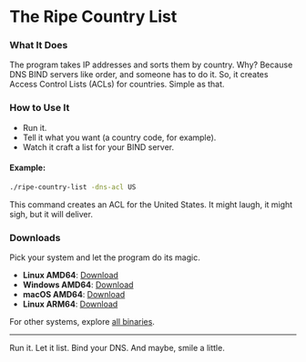 # The Ripe Country List

### What It Does

The program takes IP addresses and sorts them by country. Why? Because DNS BIND servers like order, and someone has to do it. So, it creates Access Control Lists (ACLs) for countries. Simple as that.

### How to Use It

- Run it.
- Tell it what you want (a country code, for example).
- Watch it craft a list for your BIND server.

#### Example:

```bash
./ripe-country-list -dns-acl US
```

This command creates an ACL for the United States. It might laugh, it might sigh, but it will deliver.

### Downloads

Pick your system and let the program do its magic.

- **Linux AMD64**: [Download](https://files.zabiyaka.net/ripe-country-list/latest/no-gui/linux/amd64/ripe-country-list)
- **Windows AMD64**: [Download](https://files.zabiyaka.net/ripe-country-list/latest/no-gui/windows/amd64/ripe-country-list.exe)
- **macOS AMD64**: [Download](https://files.zabiyaka.net/ripe-country-list/latest/no-gui/mac/amd64/ripe-country-list)
- **Linux ARM64**: [Download](https://files.zabiyaka.net/ripe-country-list/latest/no-gui/linux/arm64/ripe-country-list)

For other systems, explore [all binaries](https://files.zabiyaka.net/ripe-country-list/latest/no-gui/).

---

Run it. Let it list. Bind your DNS. And maybe, smile a little.
